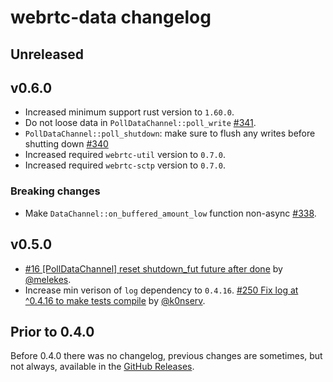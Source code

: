# webrtc-data changelog

## Unreleased

## v0.6.0

* Increased minimum support rust version to `1.60.0`.
* Do not loose data in `PollDataChannel::poll_write` [#341](https://github.com/webrtc-rs/webrtc/pull/341).
* `PollDataChannel::poll_shutdown`: make sure to flush any writes before shutting down [#340](https://github.com/webrtc-rs/webrtc/pull/340)
* Increased required `webrtc-util` version to `0.7.0`.
* Increased required `webrtc-sctp` version to `0.7.0`.

### Breaking changes

* Make `DataChannel::on_buffered_amount_low` function non-async [#338](https://github.com/webrtc-rs/webrtc/pull/338).

## v0.5.0

* [#16 [PollDataChannel] reset shutdown_fut future after done](https://github.com/webrtc-rs/data/pull/16) by [@melekes](https://github.com/melekes).
* Increase min verison of `log` dependency to `0.4.16`. [#250 Fix log at ^0.4.16 to make tests compile](https://github.com/webrtc-rs/webrtc/pull/250) by [@k0nserv](https://github.com/k0nserv).

## Prior to 0.4.0

Before 0.4.0 there was no changelog, previous changes are sometimes, but not always, available in the [GitHub Releases](https://github.com/webrtc-rs/data/releases).

